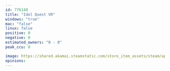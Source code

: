 ```yaml
---
id: 776140
title: "Idol Quest VR"
windows: "true"
mac: "false"
linux: false
positive: 0
negative: 0
estimated_owners: "0 - 0"
peak_ccu: 0

image: https://shared.akamai.steamstatic.com/store_item_assets/steam/apps/776140/header.jpg?t=1529548160
opinions:
---
```

